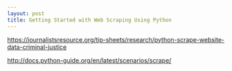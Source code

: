 ```yaml
---
layout: post
title: Getting Started with Web Scraping Using Python
---
```


https://journalistsresource.org/tip-sheets/research/python-scrape-website-data-criminal-justice

http://docs.python-guide.org/en/latest/scenarios/scrape/


